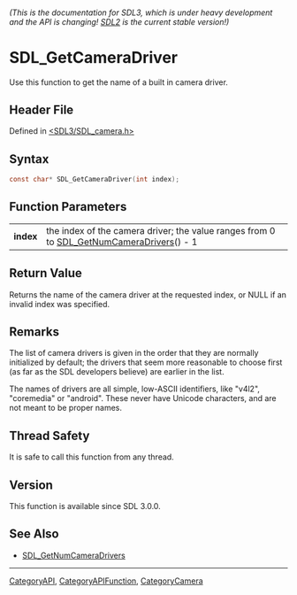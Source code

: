 ###### (This is the documentation for SDL3, which is under heavy development and the API is changing! [SDL2](https://wiki.libsdl.org/SDL2/) is the current stable version!)
# SDL_GetCameraDriver

Use this function to get the name of a built in camera driver.

## Header File

Defined in [<SDL3/SDL_camera.h>](https://github.com/libsdl-org/SDL/blob/main/include/SDL3/SDL_camera.h)

## Syntax

```c
const char* SDL_GetCameraDriver(int index);

```

## Function Parameters

|               |                                                                                                                     |
| ------------- | ------------------------------------------------------------------------------------------------------------------- |
| **index**     | the index of the camera driver; the value ranges from 0 to [SDL_GetNumCameraDrivers](SDL_GetNumCameraDrivers)() - 1 |

## Return Value

Returns the name of the camera driver at the requested index, or NULL if an
invalid index was specified.

## Remarks

The list of camera drivers is given in the order that they are normally
initialized by default; the drivers that seem more reasonable to choose
first (as far as the SDL developers believe) are earlier in the list.

The names of drivers are all simple, low-ASCII identifiers, like "v4l2",
"coremedia" or "android". These never have Unicode characters, and are not
meant to be proper names.

## Thread Safety

It is safe to call this function from any thread.

## Version

This function is available since SDL 3.0.0.

## See Also

- [SDL_GetNumCameraDrivers](SDL_GetNumCameraDrivers)

----
[CategoryAPI](CategoryAPI), [CategoryAPIFunction](CategoryAPIFunction), [CategoryCamera](CategoryCamera)

